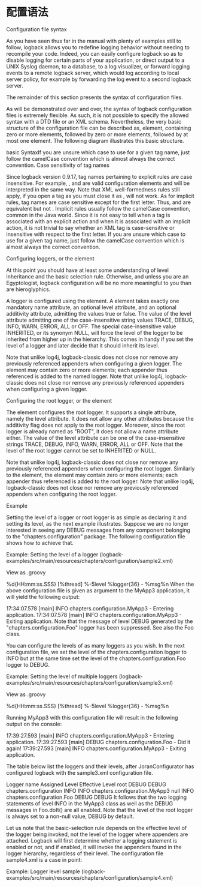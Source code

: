 # 配置语法

Configuration file syntax

As you have seen thus far in the manual with plenty of examples still to follow, logback allows you to redefine logging behavior without needing to recompile your code. Indeed, you can easily configure logback so as to disable logging for certain parts of your application, or direct output to a UNIX Syslog daemon, to a database, to a log visualizer, or forward logging events to a remote logback server, which would log according to local server policy, for example by forwarding the log event to a second logback server.

The remainder of this section presents the syntax of configuration files.

As will be demonstrated over and over, the syntax of logback configuration files is extremely flexible. As such, it is not possible to specify the allowed syntax with a DTD file or an XML schema. Nevertheless, the very basic structure of the configuration file can be described as, <configuration> element, containing zero or more <appender> elements, followed by zero or more <logger> elements, followed by at most one <root> element. The following diagram illustrates this basic structure.

basic SyntaxIf you are unsure which case to use for a given tag name, just follow the camelCase convention which is almost always the correct convention.
Case sensitivity of tag names

Since logback version 0.9.17, tag names pertaining to explicit rules are case insensitive. For example, <logger>, <Logger> and <LOGGER> are valid configuration elements and will be interpreted in the same way. Note that XML well-formedness rules still apply, if you open a tag as <xyz> you must close it as </xyz>, </XyZ> will not work. As for implicit rules, tag names are case sensitive except for the first letter. Thus, <xyz> and <Xyz> are equivalent but not <xYz>. Implicit rules usually follow the camelCase convention, common in the Java world. Since it is not easy to tell when a tag is associated with an explicit action and when it is associated with an implicit action, it is not trivial to say whether an XML tag is case-sensitive or insensitive with respect to the first letter. If you are unsure which case to use for a given tag name, just follow the camelCase convention which is almost always the correct convention.

Configuring loggers, or the <logger> element

At this point you should have at least some understanding of level inheritance and the basic selection rule. Otherwise, and unless you are an Egyptologist, logback configuration will be no more meaningful to you than are hieroglyphics.

A logger is configured using the <logger> element. A <logger> element takes exactly one mandatory name attribute, an optional level attribute, and an optional additivity attribute, admitting the values true or false. The value of the level attribute admitting one of the case-insensitive string values TRACE, DEBUG, INFO, WARN, ERROR, ALL or OFF. The special case-insensitive value INHERITED, or its synonym NULL, will force the level of the logger to be inherited from higher up in the hierarchy. This comes in handy if you set the level of a logger and later decide that it should inherit its level.

Note that unlike log4j, logback-classic does not close nor remove any previously referenced appenders when configuring a given logger.
The <logger> element may contain zero or more <appender-ref> elements; each appender thus referenced is added to the named logger. Note that unlike log4j, logback-classic does not close nor remove any previously referenced appenders when configuring a given logger.

Configuring the root logger, or the <root> element

The <root> element configures the root logger. It supports a single attribute, namely the level attribute. It does not allow any other attributes because the additivity flag does not apply to the root logger. Moreover, since the root logger is already named as "ROOT", it does not allow a name attribute either. The value of the level attribute can be one of the case-insensitive strings TRACE, DEBUG, INFO, WARN, ERROR, ALL or OFF. Note that the level of the root logger cannot be set to INHERITED or NULL.

Note that unlike log4j, logback-classic does not close nor remove any previously referenced appenders when configuring the root logger.
Similarly to the <logger> element, the <root> element may contain zero or more <appender-ref> elements; each appender thus referenced is added to the root logger. Note that unlike log4j, logback-classic does not close nor remove any previously referenced appenders when configuring the root logger.

Example

Setting the level of a logger or root logger is as simple as declaring it and setting its level, as the next example illustrates. Suppose we are no longer interested in seeing any DEBUG messages from any component belonging to the "chapters.configuration" package. The following configuration file shows how to achieve that.

Example: Setting the level of a logger (logback-examples/src/main/resources/chapters/configuration/sample2.xml)

View as .groovy
<configuration>

  <appender name="STDOUT" class="ch.qos.logback.core.ConsoleAppender">
    <!-- encoders are assigned the type
         ch.qos.logback.classic.encoder.PatternLayoutEncoder by default -->
    <encoder>
      <pattern>%d{HH:mm:ss.SSS} [%thread] %-5level %logger{36} - %msg%n</pattern>
    </encoder>
  </appender>

  <logger name="chapters.configuration" level="INFO"/>

  <!-- Strictly speaking, the level attribute is not necessary since -->
  <!-- the level of the root level is set to DEBUG by default.       -->
  <root level="DEBUG">          
    <appender-ref ref="STDOUT" />
  </root>  
  
</configuration>
When the above configuration file is given as argument to the MyApp3 application, it will yield the following output:

17:34:07.578 [main] INFO  chapters.configuration.MyApp3 - Entering application.
17:34:07.578 [main] INFO  chapters.configuration.MyApp3 - Exiting application.
Note that the message of level DEBUG generated by the "chapters.configuration.Foo" logger has been suppressed. See also the Foo class.

You can configure the levels of as many loggers as you wish. In the next configuration file, we set the level of the chapters.configuration logger to INFO but at the same time set the level of the chapters.configuration.Foo logger to DEBUG.

Example: Setting the level of multiple loggers (logback-examples/src/main/resources/chapters/configuration/sample3.xml)

View as .groovy
<configuration>

  <appender name="STDOUT"
    class="ch.qos.logback.core.ConsoleAppender">
    <encoder>
      <pattern>
        %d{HH:mm:ss.SSS} [%thread] %-5level %logger{36} - %msg%n
     </pattern>
    </encoder>
  </appender>

  <logger name="chapters.configuration" level="INFO" />
  <logger name="chapters.configuration.Foo" level="DEBUG" />

  <root level="DEBUG">
    <appender-ref ref="STDOUT" />
  </root>

</configuration>
Running MyApp3 with this configuration file will result in the following output on the console:

17:39:27.593 [main] INFO  chapters.configuration.MyApp3 - Entering application.
17:39:27.593 [main] DEBUG chapters.configuration.Foo - Did it again!
17:39:27.593 [main] INFO  chapters.configuration.MyApp3 - Exiting application.

The table below list the loggers and their levels, after JoranConfigurator has configured logback with the sample3.xml configuration file.

Logger name	Assigned Level	Effective Level
root	DEBUG	DEBUG
chapters.configuration	INFO	INFO
chapters.configuration.MyApp3	null	INFO
chapters.configuration.Foo	DEBUG	DEBUG
It follows that the two logging statements of level INFO in the MyApp3 class as well as the DEBUG messages in Foo.doIt() are all enabled. Note that the level of the root logger is always set to a non-null value, DEBUG by default.

Let us note that the basic-selection rule depends on the effective level of the logger being invoked, not the level of the logger where appenders are attached. Logback will first determine whether a logging statement is enabled or not, and if enabled, it will invoke the appenders found in the logger hierarchy, regardless of their level. The configuration file sample4.xml is a case in point:

Example: Logger level sample (logback-examples/src/main/resources/chapters/configuration/sample4.xml)